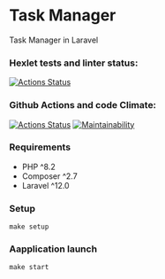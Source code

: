 
# Task Manager

Task Manager  in Laravel 

### Hexlet tests and linter status:
[![Actions Status](https://github.com/artengin/php-project-57/actions/workflows/hexlet-check.yml/badge.svg)](https://github.com/artengin/php-project-57/actions)


### Github Actions and code Climate:
[![Actions Status](https://github.com/artengin/php-project-57/actions/workflows/phpci.yml/badge.svg)](https://github.com/artengin/php-project-57/actions) [![Maintainability](https://api.codeclimate.com/v1/badges/bcf77b10f0c78a903440/maintainability)](https://codeclimate.com/github/artengin/php-project-57/maintainability)

### Requirements
* PHP ^8.2
* Composer ^2.7
* Laravel ^12.0

### Setup
```
make setup
```

### Aapplication launch
```
make start
```